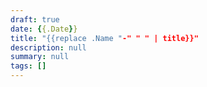 ```yaml
---
draft: true
date: {{.Date}}
title: "{{replace .Name "-" " " | title}}"
description: null
summary: null
tags: []
---
```


